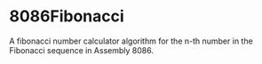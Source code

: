 # 8086Fibonacci
A fibonacci number calculator algorithm for the n-th number in the Fibonacci sequence in Assembly 8086.
